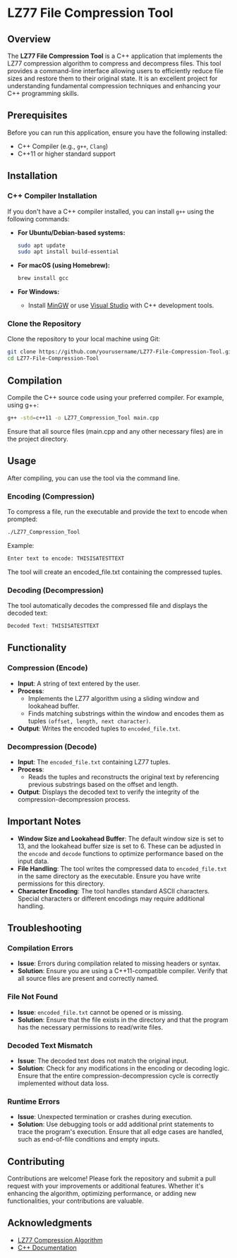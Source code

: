 # LZ77 File Compression Tool

## Overview
The **LZ77 File Compression Tool** is a C++ application that implements the LZ77 compression algorithm to compress and decompress files. This tool provides a command-line interface allowing users to efficiently reduce file sizes and restore them to their original state. It is an excellent project for understanding fundamental compression techniques and enhancing your C++ programming skills.

## Prerequisites
Before you can run this application, ensure you have the following installed:
- C++ Compiler (e.g., `g++`, `Clang`)
- C++11 or higher standard support

## Installation

### C++ Compiler Installation
If you don't have a C++ compiler installed, you can install `g++` using the following commands:

- **For Ubuntu/Debian-based systems:**
  ```bash
  sudo apt update
  sudo apt install build-essential

- **For macOS (using Homebrew):**
    ```bash
    brew install gcc
    ```

- **For Windows:**
    - Install [MinGW](http://www.mingw.org/) or use [Visual Studio](https://visualstudio.microsoft.com/) with C++ development tools.

### Clone the Repository
Clone the repository to your local machine using Git:
```bash
git clone https://github.com/yourusername/LZ77-File-Compression-Tool.git
cd LZ77-File-Compression-Tool
```

## Compilation
Compile the C++ source code using your preferred compiler. For example, using g++:
```bash
g++ -std=c++11 -o LZ77_Compression_Tool main.cpp
```
Ensure that all source files (main.cpp and any other necessary files) are in the project directory.

## Usage
After compiling, you can use the tool via the command line.

### Encoding (Compression)
To compress a file, run the executable and provide the text to encode when prompted:
```bash
./LZ77_Compression_Tool
```

Example:
```bash
Enter text to encode: THISISATESTTEXT
```
The tool will create an encoded_file.txt containing the compressed tuples.


### Decoding (Decompression)
The tool automatically decodes the compressed file and displays the decoded text:

```bash
Decoded Text: THISISATESTTEXT
```

## Functionality

### Compression (Encode)
- **Input**: A string of text entered by the user.
- **Process**:
  - Implements the LZ77 algorithm using a sliding window and lookahead buffer.
  - Finds matching substrings within the window and encodes them as tuples `(offset, length, next character)`.
- **Output**: Writes the encoded tuples to `encoded_file.txt`.

### Decompression (Decode)
- **Input**: The `encoded_file.txt` containing LZ77 tuples.
- **Process**:
  - Reads the tuples and reconstructs the original text by referencing previous substrings based on the offset and length.
- **Output**: Displays the decoded text to verify the integrity of the compression-decompression process.

## Important Notes
- **Window Size and Lookahead Buffer**: The default window size is set to 13, and the lookahead buffer size is set to 6. These can be adjusted in the `encode` and `decode` functions to optimize performance based on the input data.
- **File Handling**: The tool writes the compressed data to `encoded_file.txt` in the same directory as the executable. Ensure you have write permissions for this directory.
- **Character Encoding**: The tool handles standard ASCII characters. Special characters or different encodings may require additional handling.

## Troubleshooting

### Compilation Errors
- **Issue**: Errors during compilation related to missing headers or syntax.
- **Solution**: Ensure you are using a C++11-compatible compiler. Verify that all source files are present and correctly named.

### File Not Found
- **Issue**: `encoded_file.txt` cannot be opened or is missing.
- **Solution**: Ensure that the file exists in the directory and that the program has the necessary permissions to read/write files.

### Decoded Text Mismatch
- **Issue**: The decoded text does not match the original input.
- **Solution**: Check for any modifications in the encoding or decoding logic. Ensure that the entire compression-decompression cycle is correctly implemented without data loss.

### Runtime Errors
- **Issue**: Unexpected termination or crashes during execution.
- **Solution**: Use debugging tools or add additional print statements to trace the program's execution. Ensure that all edge cases are handled, such as end-of-file conditions and empty inputs.

## Contributing
Contributions are welcome! Please fork the repository and submit a pull request with your improvements or additional features. Whether it's enhancing the algorithm, optimizing performance, or adding new functionalities, your contributions are valuable.

## Acknowledgments
- [LZ77 Compression Algorithm](https://en.wikipedia.org/wiki/LZ77_and_LZ78)
- [C++ Documentation](https://cplusplus.com/doc/tutorial/)
